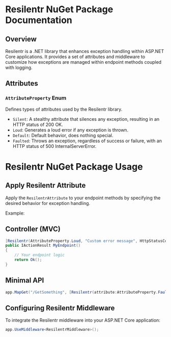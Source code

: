 # Resilentr NuGet Package Documentation

## Overview

Resilentr is a .NET library that enhances exception handling within ASP.NET Core applications. It provides a set of attributes and middleware to customize how exceptions are managed within endpoint methods coupled with logging.

## Attributes

### `AttributeProperty` Enum

Defines types of attributes used by the Resilentr library.

- `Silent`: A stealthy attribute that silences any exception, resulting in an HTTP status of 200 OK.
- `Loud`: Generates a loud error if any exception is thrown.
- `Default`: Default behavior, does nothing special.
- `Faulted`: Throws an exception, regardless of success or failure, with an HTTP status of 500 InternalServerError.

# Resilentr NuGet Package Usage

## Apply Resilentr Attribute

Apply the `ResilentrAttribute` to your endpoint methods by specifying the desired behavior for exception handling.

Example:

## Controller (MVC)
```csharp
[Resilentr(AttributeProperty.Loud, "Custom error message", HttpStatusCode.BadRequest)]
public IActionResult MyEndpoint()
{
    // Your endpoint logic
    return Ok();
}
```
## Minimal API
```csharp
app.MapGet("/GetSomething", [Resilentr(attribute:AttributeProperty.Faulted, customErrorMessage:"This endpoint has been disabled.")] () => "Hello World!");
```

## Configuring Resilentr Middleware

To integrate the Resilentr middleware into your ASP.NET Core application:
```csharp
app.UseMiddleware<ResilentrMiddleware>();
```

